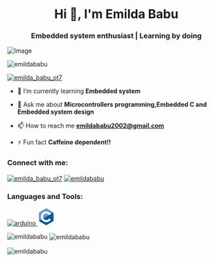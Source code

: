 <h1 align="center">Hi 👋, I'm Emilda Babu</h1>
<h3 align="center">Embedded system enthusiast | Learning by doing</h3>

![Image](https://github.com/user-attachments/assets/97148382-12ab-4e97-918c-04c95888b5af)
<p align="left"> <img src="https://komarev.com/ghpvc/?username=emildababu&label=Profile%20views&color=0e75b6&style=flat" alt="emildababu" /> </p>

<p align="left"> <a href="https://twitter.com/emilda_babu_ot7" target="blank"><img src="https://img.shields.io/twitter/follow/emilda_babu_ot7?logo=twitter&style=for-the-badge" alt="emilda_babu_ot7" /></a> </p>

- 🌱 I’m currently learning **Embedded system**

- 💬 Ask me about **Microcontrollers programming,Embedded C and Embedded system design**

- 📫 How to reach me **emildababu2002@gmail.com**

- ⚡ Fun fact **Caffeine dependent!!**

<h3 align="left">Connect with me:</h3>
<p align="left">
<a href="https://twitter.com/emilda_babu_ot7" target="blank"><img align="center" src="https://raw.githubusercontent.com/rahuldkjain/github-profile-readme-generator/master/src/images/icons/Social/twitter.svg" alt="emilda_babu_ot7" height="30" width="40" /></a>
<a href="https://linkedin.com/in/emildababu" target="blank"><img align="center" src="https://raw.githubusercontent.com/rahuldkjain/github-profile-readme-generator/master/src/images/icons/Social/linked-in-alt.svg" alt="emildababu" height="30" width="40" /></a>
</p>

<h3 align="left">Languages and Tools:</h3>
<p align="left"> <a href="https://www.arduino.cc/" target="_blank" rel="noreferrer"> <img src="https://cdn.worldvectorlogo.com/logos/arduino-1.svg" alt="arduino" width="40" height="40"/> </a> <a href="https://www.cprogramming.com/" target="_blank" rel="noreferrer"> <img src="https://raw.githubusercontent.com/devicons/devicon/master/icons/c/c-original.svg" alt="c" width="40" height="40"/> </a> </p>

<p><img align="left" src="https://github-readme-stats.vercel.app/api/top-langs?username=emildababu&show_icons=true&locale=en&layout=compact" alt="emildababu" /></p>

<p>&nbsp;<img align="center" src="https://github-readme-stats.vercel.app/api?username=emildababu&show_icons=true&locale=en" alt="emildababu" /></p>

<p><img align="center" src="https://github-readme-streak-stats.herokuapp.com/?user=emildababu&" alt="emildababu" /></p>
